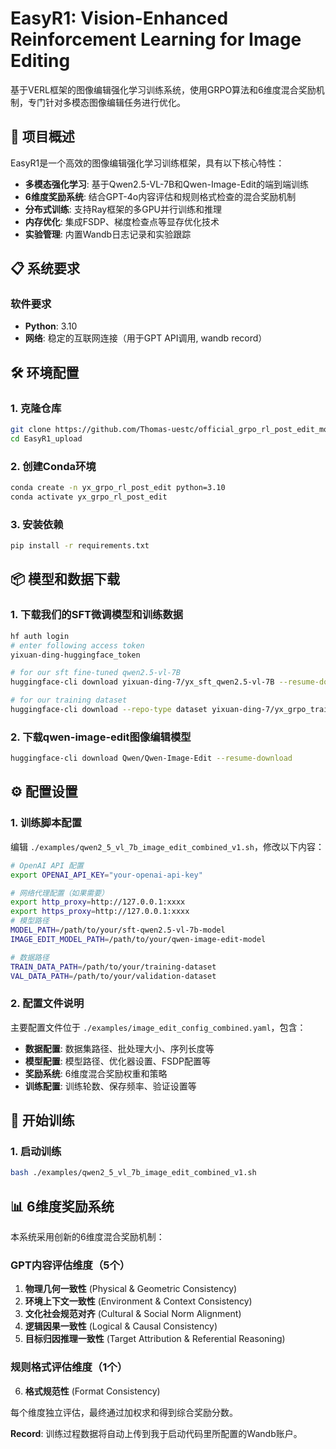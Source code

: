 # EasyR1: Vision-Enhanced Reinforcement Learning for Image Editing

基于VERL框架的图像编辑强化学习训练系统，使用GRPO算法和6维度混合奖励机制，专门针对多模态图像编辑任务进行优化。

## 🚀 项目概述

EasyR1是一个高效的图像编辑强化学习训练框架，具有以下核心特性：

- **多模态强化学习**: 基于Qwen2.5-VL-7B和Qwen-Image-Edit的端到端训练
- **6维度奖励系统**: 结合GPT-4o内容评估和规则格式检查的混合奖励机制
- **分布式训练**: 支持Ray框架的多GPU并行训练和推理
- **内存优化**: 集成FSDP、梯度检查点等显存优化技术
- **实验管理**: 内置Wandb日志记录和实验跟踪

## 📋 系统要求

### 软件要求
- **Python**: 3.10
- **网络**: 稳定的互联网连接（用于GPT API调用, wandb record）

## 🛠️ 环境配置

### 1. 克隆仓库
```bash
git clone https://github.com/Thomas-uestc/official_grpo_rl_post_edit_module.git
cd EasyR1_upload
```

### 2. 创建Conda环境
```bash
conda create -n yx_grpo_rl_post_edit python=3.10
conda activate yx_grpo_rl_post_edit
```

### 3. 安装依赖
```bash
pip install -r requirements.txt
```

## 📦 模型和数据下载

### 1. 下载我们的SFT微调模型和训练数据
```bash
hf auth login
# enter following access token
yixuan-ding-huggingface_token

# for our sft fine-tuned qwen2.5-vl-7B
huggingface-cli download yixuan-ding-7/yx_sft_qwen2.5-vl-7B --resume-download

# for our training dataset
huggingface-cli download --repo-type dataset yixuan-ding-7/yx_grpo_train_dataset_v2 --resume-download
```

### 2. 下载qwen-image-edit图像编辑模型
```bash
huggingface-cli download Qwen/Qwen-Image-Edit --resume-download
```

## ⚙️ 配置设置

### 1. 训练脚本配置
编辑 `./examples/qwen2_5_vl_7b_image_edit_combined_v1.sh`，修改以下内容：

```bash
# OpenAI API 配置
export OPENAI_API_KEY="your-openai-api-key"

# 网络代理配置（如果需要）
export http_proxy=http://127.0.0.1:xxxx
export https_proxy=http://127.0.0.1:xxxx
# 模型路径
MODEL_PATH=/path/to/your/sft-qwen2.5-vl-7b-model
IMAGE_EDIT_MODEL_PATH=/path/to/your/qwen-image-edit-model

# 数据路径
TRAIN_DATA_PATH=/path/to/your/training-dataset
VAL_DATA_PATH=/path/to/your/validation-dataset

```

### 2. 配置文件说明
主要配置文件位于 `./examples/image_edit_config_combined.yaml`，包含：

- **数据配置**: 数据集路径、批处理大小、序列长度等
- **模型配置**: 模型路径、优化器设置、FSDP配置等
- **奖励系统**: 6维度混合奖励权重和策略
- **训练配置**: 训练轮数、保存频率、验证设置等

## 🚀 开始训练

### 1. 启动训练
```bash
bash ./examples/qwen2_5_vl_7b_image_edit_combined_v1.sh
```

## 📊 6维度奖励系统

本系统采用创新的6维度混合奖励机制：

### GPT内容评估维度（5个）
1. **物理几何一致性** (Physical & Geometric Consistency)
2. **环境上下文一致性** (Environment & Context Consistency)  
3. **文化社会规范对齐** (Cultural & Social Norm Alignment)
4. **逻辑因果一致性** (Logical & Causal Consistency)
5. **目标归因推理一致性** (Target Attribution & Referential Reasoning)

### 规则格式评估维度（1个）
6. **格式规范性** (Format Consistency)

每个维度独立评估，最终通过加权求和得到综合奖励分数。

**Record**: 训练过程数据将自动上传到我于启动代码里所配置的Wandb账户。